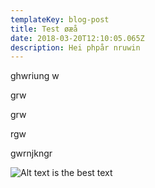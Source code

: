 ```yaml
---
templateKey: blog-post
title: Test øæå
date: 2018-03-20T12:10:05.065Z
description: Hei phpår nruwin
---
```

ghwriung w

grw

grw

rgw

gwrnjkngr

![Alt text is the best text](/img/chemex.jpg)
